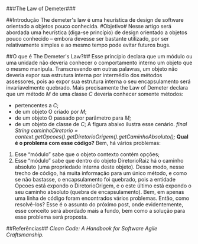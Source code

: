 ###The Law of Demeter###

##Introdução
The demeter's law é uma heurística de design de software orientado a objetos pouco conhecida.
#Objetivo#
Nesse artigo será abordada uma heurística (diga-se princípio) de design orientado a objetos pouco conhecido – embora devesse ser bastante utilizado, por ser relativamente simples e ao mesmo tempo pode evitar futuros bugs.

##O que é The Demeter's Law?##
Esse princípio declara que um módulo ou uma unidade não deveria conhecer o comportamento interno um objeto que o mesmo manipula. Transcrevendo em outras palavras, um objeto não deveria expor sua estrutura interna por intermédio dos métodos assessores, pois ao expor sua estrutura interna o seu encapsulamento será invariavelmente quebrado.
Mais precisamente the Law of Demeter declara que um método *M* de uma classe *C* deveria conhecer somente métodos:
- pertencentes a *C*;
- de um objeto O criado por *M*;
- de um objeto O passado por parâmetro para *M*;
- de um objeto de classe de *C*;
A figura abaixo ilustra esse cenário.
*final String caminhoDiretorio = context.getOpcoes().getDiretorioOrigem().getCaminhoAbsoluto();*
__Qual é o problema com esse código?__
Bem, há vários problemas:
1. Esse “módulo” sabe que o objeto contexto contém opções;
2. Esse “módulo” sabe que dentro do objeto DiretorioRaiz há o caminho absoluto (uma propriedade interna deste objeto).
Desse modo, nesse trecho de código, há muita informação para um único método, e como se não bastasse, o encapsulamento foi quebrado, pois a entidade Opcoes está expondo o DiretorioOrigem, e o este último está expondo o seu caminho absoluto (quebra de encapsulamento).
Bem, em apenas uma linha de código foram encontrados vários problemas. Então, como resolvê-los?
Esse é o assunto do próximo post, onde evidentemente, esse conceito será abordado mais a fundo, bem como a solução para esse problema será proposta.

##Referências##
_Clean Code: A Handbook for Software Agile Craftsmanship._
